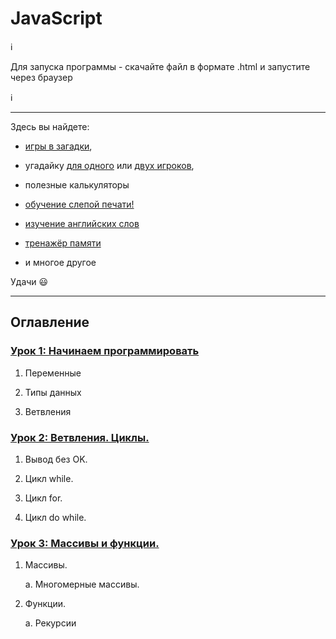 # JavaScript


ℹ️

Для запуска программы - скачайте файл в формате .html и запустите через браузер

ℹ️

***

Здесь вы найдете:

- [игры в загадки](https://github.com/victoria-ulianova/JavaScript/blob/main/lesson_2/2.5%20puzzles.html),

- угадайку [для одного](https://github.com/victoria-ulianova/JavaScript/blob/main/lesson_2/2.6%20guess.html) или [двух игроков](https://github.com/victoria-ulianova/JavaScript/blob/main/lesson_2/2.7%20guess%202%20players.html),

- полезные калькуляторы

- [обучение слепой печати!](https://github.com/victoria-ulianova/JavaScript/blob/main/lesson_3/3.4%20learning%20to%20touch%20typing.html)

- [изучение английских слов](https://github.com/victoria-ulianova/JavaScript/blob/main/lesson_3/3.6%20function%2C%20english%2C%20learn%20words.html)

- [тренажёр памяти](https://github.com/victoria-ulianova/JavaScript/blob/main/lesson_3/3.8.2%20function%2C%20memory%20check.html)

- и многое другое

Удачи 😃


***

## Оглавление

### [Урок 1: Начинаем программировать](https://github.com/victoria-ulianova/JavaScript/tree/main/lesson_1)

1. Переменные

2. Типы данных

3. Ветвления

### [Урок 2: Ветвления. Циклы.](https://github.com/victoria-ulianova/JavaScript/tree/main/lesson_2)

1. Вывод без OK.
 
2. Цикл while.

3. Цикл for.
 
4. Цикл do while.

### [Урок 3: Массивы и функции.](https://github.com/victoria-ulianova/JavaScript/tree/main/lesson_3)

1. Массивы.
 
    a. Многомерные массивы.
  
2. Функции.
 
    a. Рекурсии
